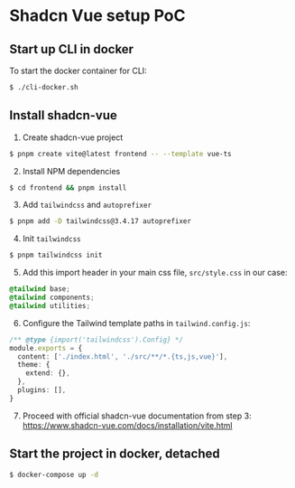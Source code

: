 # Shadcn Vue setup PoC

## Start up CLI in docker 

To start the docker container for CLI:
```sh
$ ./cli-docker.sh
```

## Install shadcn-vue

1. Create shadcn-vue project
```sh
$ pnpm create vite@latest frontend -- --template vue-ts
```

2. Install NPM dependencies
```sh
$ cd frontend && pnpm install
```

3. Add `tailwindcss` and `autoprefixer` 
```sh
$ pnpm add -D tailwindcss@3.4.17 autoprefixer
```

4. Init `tailwindcss`
```sh
$ pnpm tailwindcss init
```

5. Add this import header in your main css file, `src/style.css` in our case:
```css
@tailwind base;
@tailwind components;
@tailwind utilities;
```

6. Configure the Tailwind template paths in `tailwind.config.js`:
```typescript
/** @type {import('tailwindcss').Config} */
module.exports = {
  content: ['./index.html', './src/**/*.{ts,js,vue}'],
  theme: {
    extend: {},
  },
  plugins: [],
}
```

7. Proceed with official shadcn-vue documentation from step 3: https://www.shadcn-vue.com/docs/installation/vite.html

## Start the project in docker, detached

```sh
$ docker-compose up -d 
```